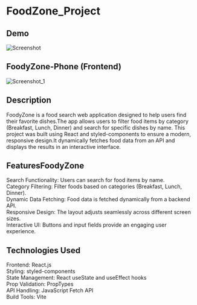 # FoodZone_Project
## Demo
![Screenshot](https://github.com/user-attachments/assets/a4fd3012-5640-4275-88d4-8e0bfff757a4)

## FoodyZone-Phone (Frontend)<br>
![Screenshot_1](https://github.com/user-attachments/assets/2fd907ec-268b-47dd-af83-2af736eccbd0)

## Description<br>
FoodyZone is a food search web application designed to help users find their favorite dishes.The app allows users to filter food items by category (Breakfast, Lunch, Dinner) and search for specific dishes by name. This project was built using React and styled-components to ensure a modern, responsive design.It dynamically fetches food data from an API and displays the results in an interactive interface.<br>

## FeaturesFoodyZone<br>
Search Functionality: Users can search for food items by name.<br>
Category Filtering: Filter foods based on categories (Breakfast, Lunch, Dinner).<br>
Dynamic Data Fetching: Food data is fetched dynamically from a backend API.<br>
Responsive Design: The layout adjusts seamlessly across different screen sizes.<br>
Interactive UI: Buttons and input fields provide an engaging user experience.<br>


## Technologies Used<br>
Frontend: React.js<br>
Styling: styled-components<br>
State Management: React useState and useEffect hooks<br>
Prop Validation: PropTypes<br>
API Handling: JavaScript Fetch API<br>
Build Tools: Vite<br>
